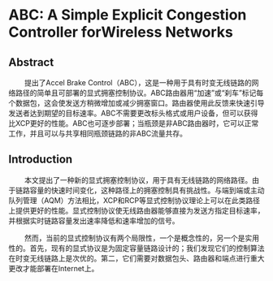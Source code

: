 # ABC: A Simple Explicit Congestion Controller forWireless Networks

## Abstract

        提出了Accel Brake Control（ABC），这是一种用于具有时变无线链路的网络路径的简单且可部署的显式拥塞控制协议。ABC路由器用“加速”或“刹车”标记每个数据包，这会使发送方稍微增加或减少拥塞窗口。路由器使用此反馈来快速引导发送者达到期望的目标速率。ABC不需要更改标头格式或用户设备，但可以获得比XCP更好的性能。ABC也可逐步部署；当瓶颈是非ABC路由器时，它可以正常工作，并且可以与共享相同瓶颈链路的非ABC流量共存。

## Introduction

        本文提出了一种新的显式拥塞控制协议，用于具有无线链路的网络路径。由于链路容量的快速时间变化，这种路径上的拥塞控制具有挑战性。与端到端或主动队列管理（AQM）方法相比，XCP和RCP等显式控制协议理论上可以在此类路径上提供更好的性能。显式控制协议使无线路由器能够直接为发送方指定目标速率，并根据实时链路容量发出速率降低和速率增加的信号。

        然而，当前的显式控制协议有两个局限性，一个是概念性的，另一个是实用性的。首先，现有的显式协议是为固定容量链路设计的；我们发现它们的控制算法在时变无线链路上是次优的。第二，它们需要对数据包头、路由器和端点进行重大更改才能部署在Internet上。
